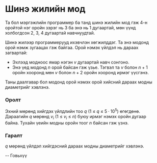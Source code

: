 Шинэ жилийн мод
===============
Та бол мэргэжлийн программер ба танд шинэ жилийн мод гэж $4$-н оройтой нэг оройн зэрэг нь $3$ ба энэ нь $1$ дугаартай, мөн үүнд холбогдсон $2$, $3$, $4$ дугаартай навчнуудтай.

Шинэ жилээр программерууд ихэвчлэн хөгжилддэг. Та энэ модонд орой нэмж зугаацах гэж байгаа. Орой нэмэх үйлдэл нь дараах загвартай:
- Эхлээд модноос ямар нэгэн $v$  дугаартай навч сонгоно.
- Энэ үед модонд $n$ орой байсан гэж үзье. Тэгвэл та $v$ болон $n+1$ оройн хооронд мөн $v$ болон $n+2$ оройн хооронд ирмэг үүсгэнэ.

Таны даалгавар бол модонд орой нэмэх орой хийсний дараах модны диаметрийг хэвлэнэ.

### Оролт
Эхний мөрөнд хийгдэх үйлдлийн тоо $q\ (1\ ≤\ q\ ≤\ 5·10^5)$ өгөгдөнө. Дараагийн $q$ мөрөнд $v_i\ (1\ ≤\ v_i\ ≤\ n)$ буюу ирмэг нэмэх оройн дугаар байна. Тухайн үеийн модны оройн тоог $n$ байсан гэж үзнэ.

### Гаралт
$q$ мөрөнд үйлдэл хийгдэсний дараах модны диаметрийг хэвлэнэ.

-- Говьхүү
